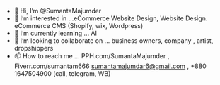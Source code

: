 - 👋 Hi, I’m @SumantaMajumder
- 👀 I’m interested in ...eCommerce Website Design, Website Design. eCommerce CMS (Shopify, wix, Wordpress)
- 🌱 I’m currently learning ... AI 
- 💞️ I’m looking to collaborate on ... business owners, company , artist, dropshippers
- 📫 How to reach me ... PPH.com/SumantaMajumder , Fiverr.com/sumantam666 sumantamajumdar6@gmail.com , +880 1647504900 (call, telegram, WB)

<!---
SumantaMajumder/SumantaMajumder is a ✨ special ✨ repository because its `README.md` (this file) appears on your GitHub profile.
You can click the Preview link to take a look at your changes.
--->
